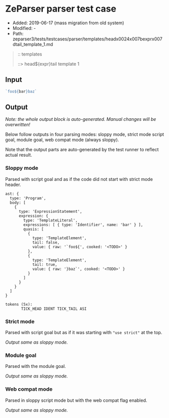 # ZeParser parser test case

- Added: 2019-06-17 (mass migration from old system)
- Modified: -
- Path: zeparser3/tests/testcases/parser/templates/headx0024x007bexprx007dtail_template_1.md

> :: templates
>
> ::> head${expr}tail template 1

## Input

`````js
`foo${bar}baz`
`````

## Output

_Note: the whole output block is auto-generated. Manual changes will be overwritten!_

Below follow outputs in four parsing modes: sloppy mode, strict mode script goal, module goal, web compat mode (always sloppy).

Note that the output parts are auto-generated by the test runner to reflect actual result.

### Sloppy mode

Parsed with script goal and as if the code did not start with strict mode header.

`````
ast: {
  type: 'Program',
  body: [
    {
      type: 'ExpressionStatement',
      expression: {
        type: 'TemplateLiteral',
        expressions: [ { type: 'Identifier', name: 'bar' } ],
        quasis: [
          {
            type: 'TemplateElement',
            tail: false,
            value: { raw: '`foo${', cooked: '<TODO>' }
          },
          {
            type: 'TemplateElement',
            tail: true,
            value: { raw: '}baz`', cooked: '<TODO>' }
          }
        ]
      }
    }
  ]
}

tokens (5x):
       TICK_HEAD IDENT TICK_TAIL ASI
`````

### Strict mode

Parsed with script goal but as if it was starting with `"use strict"` at the top.

_Output same as sloppy mode._

### Module goal

Parsed with the module goal.

_Output same as sloppy mode._

### Web compat mode

Parsed in sloppy script mode but with the web compat flag enabled.

_Output same as sloppy mode._
